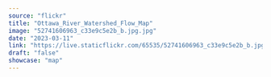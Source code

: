 ```yaml
---
source: "flickr"
title: "Ottawa_River_Watershed_Flow_Map"
image: "52741606963_c33e9c5e2b_b.jpg.jpg"
date: "2023-03-11"
link: "https://live.staticflickr.com/65535/52741606963_c33e9c5e2b_b.jpg"
draft: "false"
showcase: "map"
---
```

